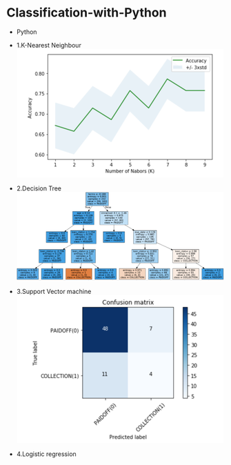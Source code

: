 # Classification-with-Python
* Python

 * 1.K-Nearest Neighbour
 ![image](https://github.com/Alicezhang821/Classification-with-Python/blob/master/knn.png)
 * 2.Decision Tree
 ![image](https://github.com/Alicezhang821/Classification-with-Python/blob/master/desicion%20tree.png)
 * 3.Support Vector machine
 ![image](https://github.com/Alicezhang821/Classification-with-Python/blob/master/regression.png)
 * 4.Logistic regression
 

